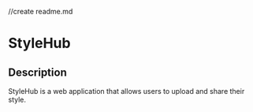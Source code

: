//create readme.md

# StyleHub

## Description

StyleHub is a web application that allows users to upload and share their style.
